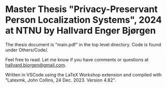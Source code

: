 # Master Thesis "Privacy-Preservant Person Localization Systems", 2024 at NTNU by Hallvard Enger Bjørgen

The thesis document is "main.pdf" in the top level directory. Code is found under Others/Code/.

Feel free to read. Let me know if you have comments or questions at hallvard.bjorgen@gmail.com.

Written in VSCode using the LaTeX Workshop extension and compiled with "Latexmk, John Collins, 24 Dec. 2023. Version 4.82".
